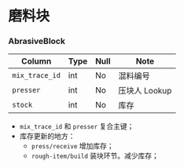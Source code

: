 # 磨料块

### AbrasiveBlock
Column                              | Type      | Null | Note
------------------------------------|-----------|------|-------
`mix_trace_id`                      | int       | No   | 混料编号
`presser`                           | int       | No   | 压块人 Lookup
`stock`                             | int       | No   | 库存

- `mix_trace_id` 和 `presser` 复合主键；
- 库存更新的地方：
    - `press/receive` 增加库存；
    - `rough-item/build` 装块环节。减少库存；

